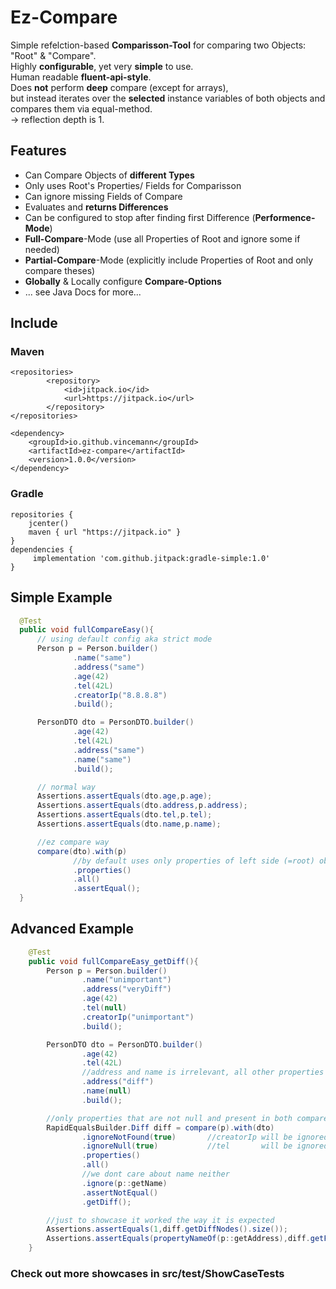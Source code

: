 # Ez-Compare
Simple refelction-based **Comparisson-Tool** for comparing two Objects: "Root" & "Compare".  
Highly **configurable**, yet very **simple** to use.  
Human readable **fluent-api-style**.  
Does **not** perform **deep** compare (except for arrays),  
but instead iterates over the **selected** instance variables of both objects and compares them via equal-method.  
-> reflection depth is 1.  
  
## Features  
* Can Compare Objects of **different Types**  
* Only uses Root's Properties/ Fields for Comparisson  
* Can ignore missing Fields of Compare  
* Evaluates and **returns Differences**  
* Can be configured to stop after finding first Difference (**Performence-Mode**)  
* **Full-Compare**-Mode (use all Properties of Root and ignore some if needed)  
* **Partial-Compare**-Mode (explicitly include Properties of Root and only compare theses)  
* **Globally** & Locally configure **Compare-Options**  
* ... see Java Docs for more...  

## Include  
### Maven  
```code
<repositories>  
        <repository>  
            <id>jitpack.io</id>  
            <url>https://jitpack.io</url>  
        </repository>  
</repositories>  
  
<dependency>  
    <groupId>io.github.vincemann</groupId>  
    <artifactId>ez-compare</artifactId>  
    <version>1.0.0</version>  
</dependency>  
```  
 
### Gradle  
   
```code
repositories {  
    jcenter()  
    maven { url "https://jitpack.io" }  
}  
dependencies {  
     implementation 'com.github.jitpack:gradle-simple:1.0'  
}  
```
 
## Simple Example    
  
  ```java
    @Test
    public void fullCompareEasy(){
        // using default config aka strict mode 
        Person p = Person.builder()
                .name("same")
                .address("same")
                .age(42)
                .tel(42L)
                .creatorIp("8.8.8.8")
                .build();

        PersonDTO dto = PersonDTO.builder()
                .age(42)
                .tel(42L)
                .address("same")
                .name("same")
                .build();

        // normal way
        Assertions.assertEquals(dto.age,p.age);
        Assertions.assertEquals(dto.address,p.address);
        Assertions.assertEquals(dto.tel,p.tel);
        Assertions.assertEquals(dto.name,p.name);

        //ez compare way
        compare(dto).with(p)
                //by default uses only properties of left side (=root) object
                .properties()
                .all()
                .assertEqual();
    }
  ```
  
## Advanced Example  
  
```java
    @Test
    public void fullCompareEasy_getDiff(){
        Person p = Person.builder()
                .name("unimportant")
                .address("veryDiff")
                .age(42)
                .tel(null)
                .creatorIp("unimportant")
                .build();

        PersonDTO dto = PersonDTO.builder()
                .age(42)
                .tel(42L)
                //address and name is irrelevant, all other properties must be equal
                .address("diff")
                .name(null)
                .build();

        //only properties that are not null and present in both compare objects are relevant
        RapidEqualsBuilder.Diff diff = compare(p).with(dto)
                .ignoreNotFound(true)       //creatorIp will be ignored
                .ignoreNull(true)           //tel       will be ignored
                .properties()
                .all()
                //we dont care about name neither
                .ignore(p::getName)
                .assertNotEqual()
                .getDiff();

        //just to showcase it worked the way it is expected
        Assertions.assertEquals(1,diff.getDiffNodes().size());
        Assertions.assertEquals(propertyNameOf(p::getAddress),diff.getFirstNode().getProperty());
    }

```
  
### Check out more showcases in src/test/ShowCaseTests   
